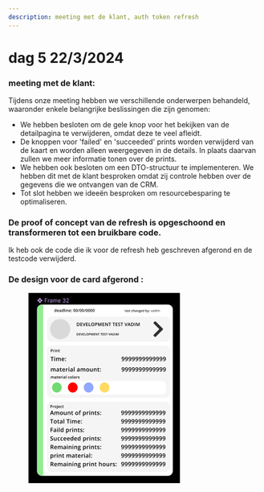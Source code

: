 ```yaml
---
description: meeting met de klant, auth token refresh
---
```


# dag 5 22/3/2024

### meeting met de klant:&#x20;

Tijdens onze meeting hebben we verschillende onderwerpen behandeld, waaronder enkele belangrijke beslissingen die zijn genomen:

* We hebben besloten om de gele knop voor het bekijken van de detailpagina te verwijderen, omdat deze te veel afleidt.
* De knoppen voor 'failed' en 'succeeded' prints worden verwijderd van de kaart en worden alleen weergegeven in de details. In plaats daarvan zullen we meer informatie tonen over de prints.
* We hebben ook besloten om een DTO-structuur te implementeren. We hebben dit met de klant besproken omdat zij controle hebben over de gegevens die we ontvangen van de CRM.
* Tot slot hebben we ideeën besproken om resourcebesparing te optimaliseren.

### De proof of concept van de refresh is opgeschoond en transformeren tot een bruikbare code.

Ik heb ook de code die ik voor de refresh heb geschreven afgerond en de testcode verwijderd.

### De design voor de card afgerond :&#x20;

<figure><img src="../.gitbook/assets/image (20).png" alt=""><figcaption></figcaption></figure>

